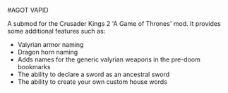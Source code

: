 #AGOT VAPID

A submod for the Crusader Kings 2 'A Game of Thrones' mod. It provides some additional features such as:

* Valyrian armor naming
* Dragon horn naming
* Adds names for the generic valyrian weapons in the pre-doom bookmarks
* The ability to declare a sword as an ancestral sword
* The ability to create your own custom house words

